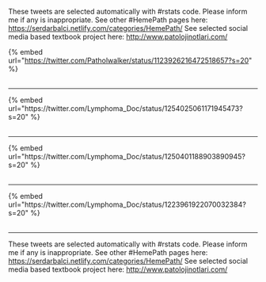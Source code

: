 

These tweets are selected automatically with #rstats code. Please inform me if any is inappropriate.
See other #HemePath pages here: https://serdarbalci.netlify.com/categories/HemePath/ 
See selected social media based textbook project here: http://www.patolojinotlari.com/

{% embed url="https://twitter.com/Patholwalker/status/1123926216472518657?s=20" %}<br>
<br>
<hr>
{% embed url="https://twitter.com/Lymphoma_Doc/status/1254025061171945473?s=20" %}<br>
<br>
<hr>
{% embed url="https://twitter.com/Lymphoma_Doc/status/1250401188903890945?s=20" %}<br>
<br>
<hr>
{% embed url="https://twitter.com/Lymphoma_Doc/status/1223961922070032384?s=20" %}<br>
<br>
<hr>


These tweets are selected automatically with #rstats code. Please inform me if any is inappropriate.
See other #HemePath pages here: https://serdarbalci.netlify.com/categories/HemePath/ 
See selected social media based textbook project here: http://www.patolojinotlari.com/
